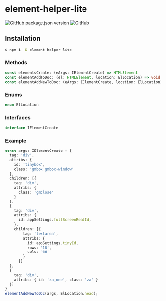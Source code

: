 # element-helper-lite

![GitHub package.json version](https://img.shields.io/github/package-json/v/Amourspirit/element-helper-lite.svg) ![GitHub](https://img.shields.io/github/license/Amourspirit/element-helper-lite.svg)

## Installation

```bash
$ npm i -D element-helper-lite
```

### Methods
```ts
const elementsCreate: (eArgs: IElementCreate) => HTMLElement
const elementAddToDoc: (el: HTMLElement, location: ElLocation) => void
const elementAddNewToDoc: (eArgs: IElementCreate, location: ElLocation) => HTMLElement
```

### Enums

```ts
enum ElLocation
```

### Interfaces

```ts
interface IElementCreate
```

### Example

```ts
const args: IElementCreate = {
  tag: 'div',
  attribs: {
    id: 'tinybox',
    class: 'gmbox gmbox-window'
  },
  children: [{
    tag: 'div',
    attribs: {
      class: 'gmclose'
    }
  },
  {
    tag: 'div',
    attribs: {
      id: appSettings.fullScreenRealId,
    },
    children: [{
        tag: 'textarea',
        attribs: {
          id: appSettings.tinyId,
          rows: '18',
          cols: '66'
        }
      }]
  },
  {
    tag: 'div',
    attribs: { id: 'za_one', class: 'za' }
  }]
}
elementAddNewToDoc(args, ElLocation.head);
```